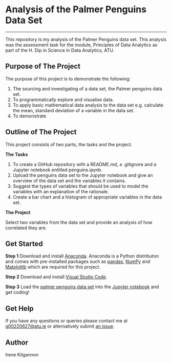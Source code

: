 # Analysis of the Palmer Penguins Data Set
***

This repository is my analysis of the Palmer Penguins data set. This analysis was the assessment task for the module, Principles of Data Analytics as part of the H. Dip in Science in Data Analytics, ATU.


## Purpose of The Project

The purpose of this project is to demonstrate the following:
1. The sourcing and investigating of a data set, the Palmer penguins data set.
2. To programmatically explore and visualise data. 
3. To apply basic mathematical data analysis to the data set e.g. calculate the mean, standard deviation of a variable in the data set. 
4. To demonstrate 


## Outline of The Project

This project consists of two parts, the tasks and the project.

__The Tasks__
1. To create a GitHub repository with a README.md, a .gitignore and a Jupyter notebook entitled penguins.ipynb.
2. Upload the penguins data set to the Jupyter notebook and give an overview of the data set and the variables it contains.
3. Suggest the types of variables that should be used to model the variables with an explanation of the rationale.
4. Create a bar chart and a histogram of appropriate variables in the data set.

__The Project__

Select two variables from the data set and provide an analysis of how correlated they are.


## Get Started

__Step 1__ Download and install [Anaconda](https://www.anaconda.com/download). Anaconda is a Python distributon and comes with pre-installed packages such as [pandas](https://pandas.pydata.org/), [NumPy](https://numpy.org/) and [Matplotlib](https://matplotlib.org/) which are required for this project.

__Step 2__ Download and install [Visual Studio Code](https://code.visualstudio.com/). 

__Step 3__ Load the [palmer penguins data set](https://raw.githubusercontent.com/mwaskom/seaborn-data/master/penguins.csv) into the [Jupyter notebook](https://github.com/IreneKilgannon/DataAnalytics/blob/main/penguins.ipynb) and get coding!


## Get Help

 If you have any questions or queries please contact me at g00220627@atu.ie or alternatively submit [an issue](https://github.com/IreneKilgannon/DataAnalytics/issues).


## Author

Irene Kilgannon

